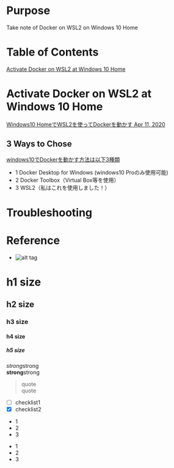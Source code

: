 # Purpose  
Take note of Docker on WSL2 on Windows 10 Home  

# Table of Contents  
[Activate Docker on WSL2 at Windows 10 Home](#activate-docker-on-wsl2-at-windows-10-home)  

# Activate Docker on WSL2 at Windows 10 Home  
[Windows10 HomeでWSL2を使ってDockerを動かす  Apr 11, 2020](https://qiita.com/Yoshinari-Yamanaka/items/d9351053f2cd86a5e50e)  

## 3 Ways to Chose  
[windows10でDockerを動かす方法は以下3種類](https://qiita.com/Yoshinari-Yamanaka/items/d9351053f2cd86a5e50e#windows10%E3%81%A7docker%E3%82%92%E5%8B%95%E3%81%8B%E3%81%99%E6%96%B9%E6%B3%95%E3%81%AF%E4%BB%A5%E4%B8%8B3%E7%A8%AE%E9%A1%9E)  
* 1 Docker Desktop for Windows (windows10 Proのみ使用可能)
* 2 Docker Toolbox（Virtual Box等を使用）
* 3 WSL2（私はこれを使用しました！）


# Troubleshooting


# Reference


* []()
![alt tag]()

# h1 size

## h2 size

### h3 size

#### h4 size

##### h5 size

*strong*strong  
**strong**strong  

> quote  
> quote

- [ ] checklist1
- [x] checklist2

* 1
* 2
* 3

- 1
- 2
- 3
